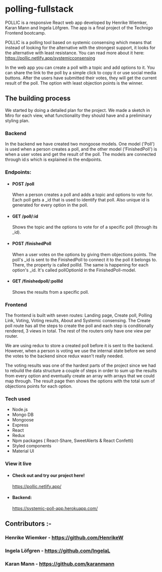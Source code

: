 # polling-fullstack

POLLIC is a responsive React web app developed by Henrike Wiemker, Karan Mann and Ingela Löfgren. The app is a final project of the Technigo Frontend bootcamp. 
 
POLLIC is a polling tool based on systemic consensing which means that instead of looking for the alternative with the strongest support, it looks for the alternative with least resistance. You can read more about it here: https://pollic.netlify.app/systemicconsensing
 
In the web app you can create a poll with a topic and add options to it. You can share the link to the poll by a simple click to copy it or use social media buttons. After the users have submitted their votes, they will get the current result of the poll. The option with least objection points is the winner.

## The building process
 
We started by doing a detailed plan for the project. We made a sketch in Miro for each view, what functionality they should have and a preliminary styling plan. 

### Backend
In the backend we have created two mongoose models. One model ('Poll') is used when a person creates a poll, and the other model ('FinishedPoll') is when a user votes and get the result of the poll. The models are connected through id:s which is explained in the endpoints.
 
### Endpoints:
 
- #### POST /poll 
  When a person creates a poll and adds a topic and options to vote for. Each poll gets a \_id that is used to identify that poll. Also unique id is generated  for every option in the poll. 
 
- #### GET /poll/:id
  Shows the topic and the options to vote for of a specific poll (through its \_id). 
 
- #### POST /finishedPoll
  When a user votes on the options by giving them objections points.  The poll's \_id is sent to the FinishedPoll to connect it to the poll it belongs to. There, the property is called pollId. The same is happening for each option's \_id. It's called pollOptionId in the FinishedPoll-model.

 
- #### GET /finishedpoll/:pollId
  Shows the results from a specific poll.

### Frontend
 
The frontend is built with seven routes: Landing page, Create poll, Polling Link, Voting, Voting results, About and Systemic consensing.
The Create poll route has all the steps to create the poll and each step is conditionally rendered, 3 views in total. The rest of the routers only have one view per router.
 
We are using redux to store a created poll before it is sent to the backend. However, when a person is voting we use the internal state before we send the votes to the backend since redux wasn't really needed.
 
The voting results was one of the hardest parts of the project since we had to rebuild the data structure a couple of steps in order to sum up the results from every option and eventually create an array with arrays that we could map through. The result page then shows the options with the total sum of objections points for each option.
 
### Tech used
 
- Node.js
- Mongo DB
- Mongoose
- Express
- React
- Redux
- Npm packages ( React-Share, SweetAlerts & React Confetti)
- Styled components
- Material UI

### View it live
 
- #### Check out and try our project here! 
  https://pollic.netlify.app/

- #### Backend: 
  https://systemic-poll-app.herokuapp.com/

## Contributors :-

 ### Henrike Wiemker - https://github.com/HenrikeW

 ### Ingela Löfgren - https://github.com/IngelaL
 ### Karan Mann - https://github.com/karanmann
